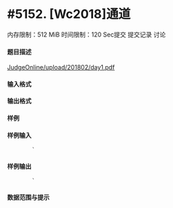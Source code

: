 
# #5152. [Wc2018]通道
内存限制：512 MiB 时间限制：120 Sec提交 提交记录 讨论
#### 题目描述
[JudgeOnline/upload/201802/day1.pdf](upload/201802/day1.pdf)

#### 输入格式

#### 输出格式

#### 样例

#### 样例输入

			`
#### 样例输出

			`
#### 数据范围与提示

